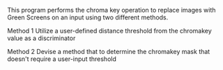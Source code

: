 This program performs the chroma key operation to replace images with Green Screens on an input
using two different methods.


Method 1 Utilize a user-defined distance threshold from the
         chromakey value as a discriminator


Method 2 Devise a method that to determine the chromakey mask
         that doesn't require a user-input threshold
